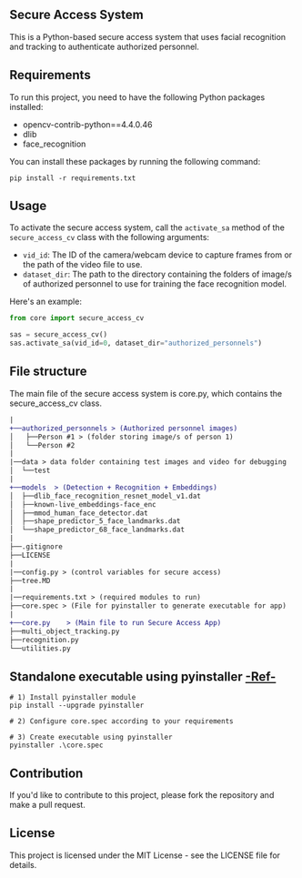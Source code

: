 Secure Access System
--------------------

This is a Python-based secure access system that uses facial recognition and tracking to authenticate authorized personnel.

Requirements
------------
To run this project, you need to have the following Python packages installed:

- opencv-contrib-python==4.4.0.46
- dlib
- face_recognition

You can install these packages by running the following command:

```console
pip install -r requirements.txt
```

Usage
-----
To activate the secure access system, call the `activate_sa` method of the `secure_access_cv` class with the following arguments:

- `vid_id`: The ID of the camera/webcam device to capture frames from or the path of the video file to use.
- `dataset_dir`: The path to the directory containing the folders of image/s of authorized personnel to use for training the face recognition model.

Here's an example:

```python
from core import secure_access_cv

sas = secure_access_cv()
sas.activate_sa(vid_id=0, dataset_dir="authorized_personnels")
```


File structure
------------
The main file of the secure access system is core.py, which contains the secure_access_cv class.

```diff
|
+──authorized_personnels > (Authorized personnel images)
│   ├──Person #1 > (folder storing image/s of person 1)
│   └──Person #2
| 
|──data > data folder containing test images and video for debugging
│  └──test
|
+──models  > (Detection + Recognition + Embeddings)
│  ├──dlib_face_recognition_resnet_model_v1.dat
│  ├──known-live_embeddings-face_enc
│  ├──mmod_human_face_detector.dat
│  ├──shape_predictor_5_face_landmarks.dat
│  └──shape_predictor_68_face_landmarks.dat
|
├──.gitignore
├──LICENSE
|
|──config.py > (control variables for secure access)
├──tree.MD
|
|──requirements.txt > (required modules to run)
├──core.spec > (File for pyinstaller to generate executable for app)
|
+──core.py    > (Main file to run Secure Access App)
├──multi_object_tracking.py
├──recognition.py
└──utilities.py
```

Standalone executable using pyinstaller [-Ref-](https://github.com/ageitgey/face_recognition/issues/357)
---------------------------------------
```
# 1) Install pyinstaller module
pip install --upgrade pyinstaller

# 2) Configure core.spec according to your requirements

# 3) Create executable using pyinstaller
pyinstaller .\core.spec
```


Contribution
------------
If you'd like to contribute to this project, please fork the repository and make a pull request.

License
------------
This project is licensed under the MIT License - see the LICENSE file for details.